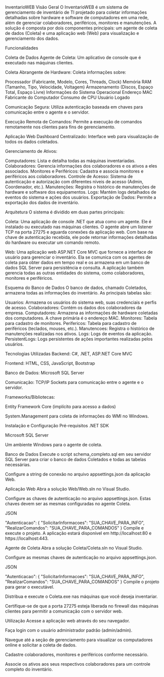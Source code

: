 InventarioWEB
Visão Geral
O InventarioWEB é um sistema de gerenciamento de inventário de TI projetado para coletar informações detalhadas sobre hardware e software de computadores em uma rede, além de gerenciar colaboradores, periféricos, monitores e manutenções. A solução é composta por dois componentes principais: um agente de coleta de dados (Coleta) e uma aplicação web (Web) para visualização e gerenciamento dos dados.

Funcionalidades

Coleta de Dados
Agente de Coleta: Um aplicativo de console que é executado nas máquinas clientes.

Coleta Abrangente de Hardware: Coleta informações sobre:

Processador (Fabricante, Modelo, Cores, Threads, Clock)
Memória RAM (Tamanho, Tipo, Velocidade, Voltagem)
Armazenamento (Discos, Espaço Total, Espaço Livre)
Informações do Sistema Operacional
Endereço MAC
Fabricante do Computador
Consumo de CPU
Usuário Logado

Comunicação Segura: Utiliza autenticação baseada em chaves para comunicação entre o agente e o servidor.

Execução Remota de Comandos: Permite a execução de comandos remotamente nos clientes para fins de gerenciamento.

Aplicação Web
Dashboard Centralizado: Interface web para visualização de todos os dados coletados.

Gerenciamento de Ativos:

Computadores: Lista e detalha todas as máquinas inventariadas.
Colaboradores: Gerencia informações dos colaboradores e os ativos a eles associados.
Monitores e Periféricos: Cadastra e associa monitores e periféricos aos colaboradores.
Controle de Acesso: Sistema de autenticação e autorização com diferentes níveis de acesso (Admin, Coordenador, etc.).
Manutenções: Registra o histórico de manutenções de hardware e software dos equipamentos.
Logs: Mantém logs detalhados de eventos do sistema e ações dos usuários.
Exportação de Dados: Permite a exportação dos dados de inventário.

Arquitetura
O sistema é dividido em duas partes principais:

Coleta: Uma aplicação de console .NET que atua como um agente. Ele é instalado ou executado nas máquinas clientes. O agente abre um listener TCP na porta 27275 e aguarda conexões da aplicação web. Com base na chave de autenticação recebida, ele pode retornar informações detalhadas do hardware ou executar um comando remoto.

Web: Uma aplicação web ASP.NET Core MVC que fornece a interface de usuário para gerenciar o inventário. Ela se comunica com os agentes de coleta para obter dados em tempo real e os armazena em um banco de dados SQL Server para persistência e consulta. A aplicação também gerencia todas as outras entidades do sistema, como colaboradores, monitores e periféricos.

Esquema do Banco de Dados
O banco de dados, chamado Coletados, armazena todas as informações do inventário. As principais tabelas são:

Usuarios: Armazena os usuários do sistema web, suas credenciais e perfis de acesso.
Colaboradores: Contém os dados dos colaboradores da empresa.
Computadores: Armazena as informações de hardware coletadas dos computadores. A chave primária é o endereço MAC.
Monitores: Tabela para cadastro de monitores.
Perifericos: Tabela para cadastro de periféricos (teclados, mouses, etc.).
Manutencoes: Registra o histórico de manutenções realizadas nos ativos.
Logs: Logs de eventos da aplicação.
PersistentLogs: Logs persistentes de ações importantes realizadas pelos usuários.

Tecnologias Utilizadas
Backend: C#, .NET, ASP.NET Core MVC

Frontend: HTML, CSS, JavaScript, Bootstrap

Banco de Dados: Microsoft SQL Server

Comunicação: TCP/IP Sockets para comunicação entre o agente e o servidor.

Frameworks/Bibliotecas:

Entity Framework Core (implícito para acesso a dados)

System.Management para coleta de informações do WMI no Windows.

Instalação e Configuração
Pré-requisitos
.NET SDK

Microsoft SQL Server

Um ambiente Windows para o agente de coleta.

Banco de Dados
Execute o script schema_completo.sql em seu servidor SQL Server para criar o banco de dados Coletados e todas as tabelas necessárias.

Configure a string de conexão no arquivo appsettings.json da aplicação Web.

Aplicação Web
Abra a solução Web/Web.sln no Visual Studio.

Configure as chaves de autenticação no arquivo appsettings.json. Estas chaves devem ser as mesmas configuradas no agente Coleta.

JSON

"Autenticacao": {
  "SolicitarInformacoes": "SUA_CHAVE_PARA_INFO",
  "RealizarComandos": "SUA_CHAVE_PARA_COMANDOS"
}
Compile e execute o projeto. A aplicação estará disponível em http://localhost:80 e https://localhost:443.

Agente de Coleta
Abra a solução Coleta/Coleta.sln no Visual Studio.

Configure as mesmas chaves de autenticação no arquivo appsettings.json.

JSON

"Autenticacao": {
  "SolicitarInformacoes": "SUA_CHAVE_PARA_INFO",
  "RealizarComandos": "SUA_CHAVE_PARA_COMANDOS"
}
Compile o projeto para gerar o executável.

Distribua e execute o Coleta.exe nas máquinas que você deseja inventariar.

Certifique-se de que a porta 27275 esteja liberada no firewall das máquinas clientes para permitir a comunicação com o servidor web.

Utilização
Acesse a aplicação web através do seu navegador.

Faça login com o usuário administrador padrão (admin/admin).

Navegue até a seção de gerenciamento para visualizar os computadores online e solicitar a coleta de dados.

Cadastre colaboradores, monitores e periféricos conforme necessário.

Associe os ativos aos seus respectivos colaboradores para um controle completo do inventário.